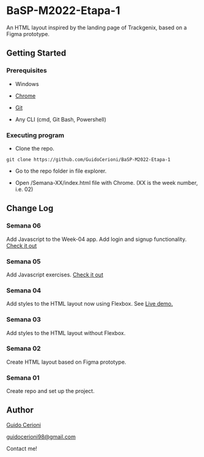 # BaSP-M2022-Etapa-1

An HTML layout inspired by the landing page of Trackgenix, based on a Figma prototype.

## Getting Started

### Prerequisites

- Windows

- [Chrome](https://www.google.com/chrome/browser/desktop/)

- [Git](https://git-scm.com/downloads)

- Any CLI (cmd, Git Bash, Powershell)

### Executing program

- Clone the repo.

```
git clone https://github.com/GuidoCerioni/BaSP-M2022-Etapa-1
```

- Go to the repo folder in file explorer.

- Open /Semana-XX/index.html file with Chrome. (XX is the week number, i.e. 02)

## Change Log

### Semana 06

Add Javascript to the Week-04 app. Add login and signup functionality.
[Check it out](https://guidocerioni.github.io/BaSP-M2022-Etapa-1/Semana-06/views/index.html)

### Semana 05

Add Javascript exercises.
[Check it out](https://guidocerioni.github.io/BaSP-M2022-Etapa-1/Semana-05)

### Semana 04

Add styles to the HTML layout now using Flexbox.
See [Live demo.](https://guidocerioni.github.io/BaSP-M2022-Etapa-1/Semana-04)

### Semana 03

Add styles to the HTML layout without Flexbox.

### Semana 02

Create HTML layout based on Figma prototype.

### Semana 01

Create repo and set up the project.

## Author

[Guido Cerioni](https://www.linkedin.com/in/guido-cerioni/)

guidocerioni98@gmail.com

Contact me!
